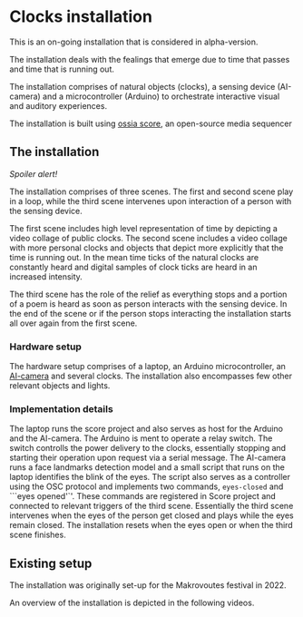 # Clocks installation
This is an on-going installation that is considered in alpha-version.

The installation deals with the fealings that emerge due to time that passes and time that is running out.

The installation comprises of natural objects (clocks), a sensing device (AI-camera) and a microcontroller (Arduino) to orchestrate interactive visual and auditory experiences.

The installation is built using [ossia score](https://ossia.io/score/about.html), an open-source media sequencer

## The installation
*Spoiler alert!*

The installation comprises of three scenes. The first and second scene play in a loop, while the third scene intervenes upon interaction of a person with the sensing device.

The first scene includes high level representation of time by depicting a video collage of public clocks. The second scene includes a video collage with more personal clocks and objects that depict more explicitly that the time is running out. In the mean time ticks of the natural clocks are constantly heard and digital samples of clock ticks are heard in an increased intensity. 

The third scene has the role of the relief as everything stops and a portion of a poem is heard as soon as person interacts with the sensing device. In the end of the scene or if the person stops interacting the installation starts all over again from the first scene.

### Hardware setup
The hardware setup comprises of a laptop, an Arduino microcontroller, an [AI-camera](https://shop.luxonis.com/collections/home-page/products/oak-d-lite-1) and several clocks. The installation also encompasses few other relevant objects and lights.

### Implementation details
The laptop runs the score project and also serves as host for the Arduino and the AI-camera. The Arduino is ment to operate a relay switch. The switch controlls the power delivery to the clocks, essentially stopping and starting their operation upon request via a serial message. The AI-camera runs a face landmarks detection model and a small script that runs on the laptop identifies the blink of the eyes. The script also serves as a controller using the OSC protocol and implements two commands, ```eyes-closed``` and ```eyes opened'`'. These commands are registered in Score project and connected to relevant triggers of the third scene. Essentially the third scene intervenes when the eyes of the person get closed and plays while the eyes remain closed. The installation resets when the eyes open or when the third scene finishes.

## Existing setup
The installation was originally set-up for the Makrovoutes festival in 2022.

An overview of the installation is depicted in the following videos.
